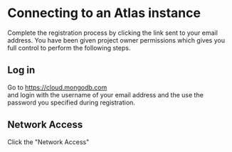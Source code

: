 # Connecting to an Atlas instance

Complete the registration process by clicking the link sent to your email address.  You have been given project owner permissions which gives you full control to perform the following steps.

## Log in
Go to https://cloud.mongodb.com   
and login with the username of your email address and the use the password you specified during registration.   

## Network Access
Click the "Network Access"
